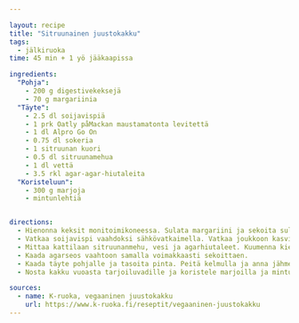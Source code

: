 ```yaml
---

layout: recipe
title: "Sitruunainen juustokakku"
tags:
  - jälkiruoka
time: 45 min + 1 yö jääkaapissa

ingredients:
  "Pohja":
    - 200 g digestivekeksejä
    - 70 g margariinia
  "Täyte":
    - 2.5 dl soijavispiä
    - 1 prk Oatly påMackan maustamatonta levitettä
    - 1 dl Alpro Go On
    - 0.75 dl sokeria
    - 1 sitruunan kuori
    - 0.5 dl sitruunamehua
    - 1 dl vettä
    - 3.5 rkl agar-agar-hiutaleita
  "Koristeluun":
    - 300 g marjoja
    - mintunlehtiä


directions:
  - Hienonna keksit monitoimikoneessa. Sulata margariini ja sekoita sula keksimuruun. Pingota leivinpaperi irtopohjavuoan (Ø 20 cm) pohjalle. Painele muruseos vuoan pohjalle ja reunoille. Nosta jääkaappiin jähmettymään täytteen valmistamisen ajaksi.
  - Vatkaa soijavispi vaahdoksi sähkövatkaimella. Vatkaa joukkoon kasvisrasvalevite, rahkavalmiste ja sokeri. Pese sitruuna ja raasta sen ohut keltainen kuoriosa hienoksi raasteeksi. Sekoita sitruunaraaste vaahtoon.
  - Mittaa kattilaan sitruunanmehu, vesi ja agarhiutaleet. Kuumenna kiehuvaksi sekoitellen. Keitä noin minuutin ajan, kunnes agar on kokonaan liuennut nesteeseen.
  - Kaada agarseos vaahtoon samalla voimakkaasti sekoittaen.
  - Kaada täyte pohjalle ja tasoita pinta. Peitä kelmulla ja anna jähmettyä jääkaapissa seuraavaan päivään.
  - Nosta kakku vuoasta tarjoiluvadille ja koristele marjoilla ja mintunlehdillä.

sources:
  - name: K-ruoka, vegaaninen juustokakku
    url: https://www.k-ruoka.fi/reseptit/vegaaninen-juustokakku
---
```

